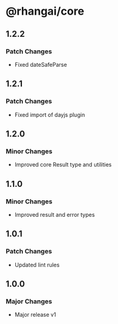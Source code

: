 # @rhangai/core

## 1.2.2

### Patch Changes

- Fixed dateSafeParse

## 1.2.1

### Patch Changes

- Fixed import of dayjs plugin

## 1.2.0

### Minor Changes

- Improved core Result type and utilities

## 1.1.0

### Minor Changes

- Improved result and error types

## 1.0.1

### Patch Changes

- Updated lint rules

## 1.0.0

### Major Changes

- Major release v1
